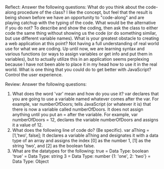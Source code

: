 Reflect:
Answer the following questions:
What do you think about the code-along procedure of the class?
  I like the concept, but feel that the result is being shown before we have an opportunity to "code-along" and are playing catchup with the typing of the code.
What would be the alternative if you do not?
  To describe and show the coding, then ask the class to either code the same thing without showing us the code (or do something similar, but use different variable names).
What is your greatest obstacle to creating a web application at this point?
  Not having a full understanding of real world use for what we are coding.  Up until now, we are learning syntax and various functions (or ways to assign variables or get info and put them in variables), but to actually utilize this in an application seems perplexing because I have not been able to place it in my head how to use it in the real world.
What is one thing that you could do to get better with JavaScript?
  Control the user experience.

Review:
Answer the following questions:
1. What does the word 'var' mean and how do you use it?
    var declares that you are going to use a variable named whatever comes after the var.  For example, var numberOfDoors; tells JavaScript (or whatever it is) that there is now a variable called numberOfDoors.  It does not assign anything until you put an = after the variable.  For example, var numberOfDoors = 12, declares the variable numberOfDoors and assigns it a value of 12.
2. What does the following line of code do? (Be specific).
var aThing = [1,'two', false];
    It declares a variable aThing and designates it with a data type of an array and assigns the index [0] as the number 1, [1] as the string 'two', and [2] as the boolean false.
3. What are the datatypes for the following:
true  = Data Type: boolean
'true' = Data Type: string
3 = Data Type: number
{1: 'one', 2: 'two'} = Data Type: Object
